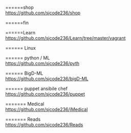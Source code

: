 





======shop     
https://github.com/sjcode236/shop     

======fin     



======Learn      
https://github.com/sjcode236/Learn/tree/master/vagrant     

====== Linux     

====== python / ML     
https://github.com/sjcode236/pyth     

====== BigD-ML  
https://github.com/sjcode236/bigD-ML    

====== puppet ansibile chef      
https://github.com/sjcode236/puppet     


======= Medical     
https://github.com/sjcode236/jMedical     

======= Reads    
https://github.com/sjcode236/Reads    




